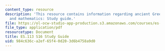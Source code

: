 ```yaml
---
content_type: resource
description: 'This resource contains information regarding ancient Greek philosophy
  and mathematics: Study guide.'
file: https://ol-ocw-studio-app-production.s3.amazonaws.com/courses/es-113-ancient-greek-philosophy-and-mathematics-spring-2016/984c636ca2ef65f40d203d6b4758a9d0_MITES_113S16_ReadingQues.pdf
file_type: application/pdf
resourcetype: Document
title: ES.113 S16 Study Guide
uid: 984c636c-a2ef-65f4-0d20-3d6b4758a9d0
---
```

